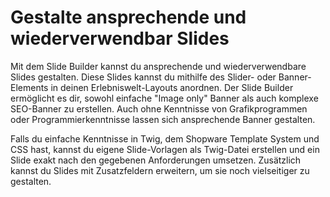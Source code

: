 # Gestalte ansprechende und wiederverwendbar Slides

Mit dem Slide Builder kannst du ansprechende und wiederverwendbare Slides gestalten. Diese Slides kannst du mithilfe des Slider- oder Banner-Elements in deinen Erlebniswelt-Layouts anordnen. Der Slide Builder ermöglicht es dir, sowohl einfache "Image only" Banner als auch komplexe SEO-Banner zu erstellen. Auch ohne Kenntnisse von Grafikprogrammen oder Programmierkenntnisse lassen sich ansprechende Banner gestalten.

Falls du einfache Kenntnisse in Twig, dem Shopware Template System und CSS hast, kannst du eigene Slide-Vorlagen als Twig-Datei erstellen und ein Slide exakt nach den gegebenen Anforderungen umsetzen. Zusätzlich kannst du Slides mit Zusatzfeldern erweitern, um sie noch vielseitiger zu gestalten.
